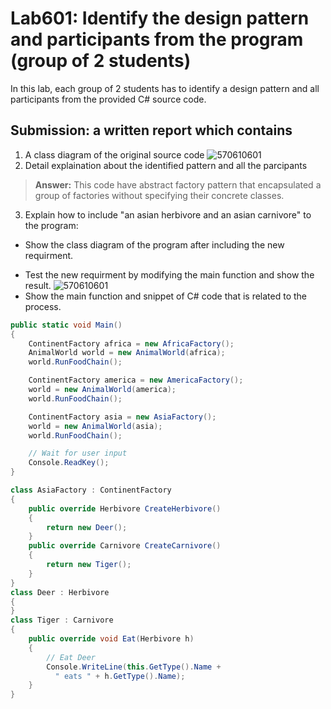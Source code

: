 # Lab601: Identify the design pattern and participants from the program (group of 2 students)

In this lab, each group of 2 students has to identify a design pattern and all participants 
from the provided C# source code. 

## Submission: a written report which contains

1. A class diagram of the original source code
![570610601](http://www.uppic.biz/images/2015/09/29/Lab601.png)
2. Detail explaination about the identified pattern and all the parcipants
> **Answer:** This code have abstract factory pattern that encapsulated a group of factories without specifying their concrete classes.

3. Explain how to include "an asian herbivore and an asian carnivore" to the program: 
  - Show the class diagram of the program after including the new requirment.
  > 
  - Test the new requirment by modifying the main function and show the result.
  ![570610601](http://www.uppic.biz/images/2015/10/02/Lab601_edited_result.png)
  - Show the main function and snippet of C# code that is related to the process.
  ```cs
  public static void Main()
  {
      ContinentFactory africa = new AfricaFactory();
      AnimalWorld world = new AnimalWorld(africa);
      world.RunFoodChain();

      ContinentFactory america = new AmericaFactory();
      world = new AnimalWorld(america);
      world.RunFoodChain();

      ContinentFactory asia = new AsiaFactory();
      world = new AnimalWorld(asia);
      world.RunFoodChain();

      // Wait for user input
      Console.ReadKey();
  }
  
  class AsiaFactory : ContinentFactory
  {
      public override Herbivore CreateHerbivore()
      {
          return new Deer();
      }
      public override Carnivore CreateCarnivore()
      {
          return new Tiger();
      }
  }
  class Deer : Herbivore
  {
  }
  class Tiger : Carnivore
  {
      public override void Eat(Herbivore h)
      {
          // Eat Deer
          Console.WriteLine(this.GetType().Name +
            " eats " + h.GetType().Name);
      }
  }
  ```
